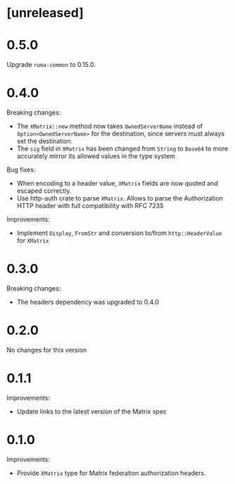 # [unreleased]

# 0.5.0

Upgrade `ruma-common` to 0.15.0.

# 0.4.0

Breaking changes:

- The `XMatrix::new` method now takes `OwnedServerName` instead of `Option<OwnedServerName>`
  for the destination, since servers must always set the destination.
- The `sig` field in `XMatrix` has been changed from `String` to `Base64` to more accurately
  mirror its allowed values in the type system.

Bug fixes:

- When encoding to a header value, `XMatrix` fields are now quoted and escaped correctly.
- Use http-auth crate to parse `XMatrix`. Allows to parse the Authorization HTTP
  header with full compatibility with RFC 7235

Improvements:

- Implement `Display`, `FromStr` and conversion to/from `http::HeaderValue` for
  `XMatrix`

# 0.3.0

Breaking changes:

- The headers dependency was upgraded to 0.4.0

# 0.2.0

No changes for this version

# 0.1.1

Improvements:

* Update links to the latest version of the Matrix spec

# 0.1.0

Improvements:

* Provide `XMatrix` type for Matrix federation authorization headers.
